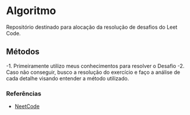 # Algoritmo

Repositório destinado para alocação da resolução de desafios do Leet Code.

## Métodos

-1. Primeiramente utilizo meus conhecimentos para resolver o Desafio
-2. Caso não conseguir, busco a resolução do exercício e faço a análise de cada detalhe visando entender a método utilizado.

### Referências

- [NeetCode](https://www.youtube.com/@NeetCode)
